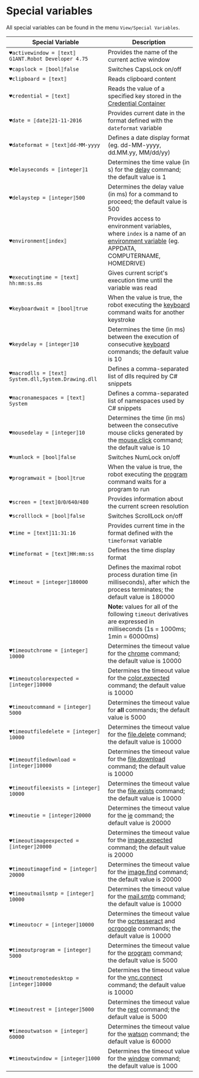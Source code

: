 # Special variables

All special variables can be found in the menu `View/Special Variables`.

| Special Variable | Description |
| ---------------- | ----------- |
| `♥activewindow = ⟦text⟧G1ANT.Robot Developer 4.75`  | Provides the name of the current active window |
| `♥capslock = ⟦bool⟧false` | Switches CapsLock on/off |
| `♥clipboard = ⟦text⟧` | Reads clipboard content |
| `♥credential = ⟦text⟧` | Reads the value of a specified key stored in the [Credential Container](../../g1ant.robot-window/auxiliary-windows/credential-container.md) |
| `♥date = ⟦date⟧21-11-2016` | Provides current date in the format defined with the `dateformat` variable |
| `♥dateformat = ⟦text⟧dd-MM-yyyy` | Defines a date display format (eg. dd-MM-yyyy, dd.MM.yy, MM\/dd\/yy) |
| `♥delayseconds = ⟦integer⟧1` | Determines the time value (in s) for the [delay](../commands/delay.md) command; the default value is 1 |
| `♥delaystep = ⟦integer⟧500` | Determines the delay value (in ms) for a command to proceed; the default value is 500 |
| `♥environment⟦index⟧` | Provides access to environment variables, where `index` is a name of an [environment variable](environment.md) (eg. APPDATA, COMPUTERNAME, HOMEDRIVE) |
| `♥executingtime = ⟦text⟧hh:mm:ss.ms` | Gives current script's execution time until the variable was read |
| `♥keyboardwait = ⟦bool⟧true` | When the value is true, the robot executing the [keyboard](../commands/keyboard.md) command waits for another keystroke |
| `♥keydelay = ⟦integer⟧10` | Determines the time (in ms) between the execution of consecutive [keyboard](../commands/keyboard.md) commands; the default value is 10 |
| `♥macrodlls = ⟦text⟧System.dll,System.Drawing.dll` | Defines a comma-separated list of dlls required by C# snippets |
| `♥macronamespaces = ⟦text⟧System` | Defines a comma-separated list of namespaces used by C# snippets |
| `♥mousedelay = ⟦integer⟧10` | Determines the time (in ms) between the consecutive mouse clicks generated by the [mouse.click](../commands/mouse.click.md) command; the default value is 10 |
| `♥numlock = ⟦bool⟧false` | Switches NumLock on/off |
| `♥programwait = ⟦bool⟧true` | When the value is true, the robot executing the [program](../commands/program.md) command waits for a program to run |
| `♥screen = ⟦text⟧0⫽0⫽640⫽480` | Provides information about the current screen resolution |
| `♥scrolllock = ⟦bool⟧false` | Switches ScrollLock on/off |
| `♥time = ⟦text⟧11:31:16` | Provides current time in the format defined with the `timeformat` variable |
| `♥timeformat = ⟦text⟧HH:mm:ss` | Defines the time display format |
| `♥timeout = ⟦integer⟧180000` | Defines the maximal robot process duration time (in milliseconds), after which the process terminates; the default value is 180000 |
||**Note:** values for all of the following `timeout` derivatives are expressed in milliseconds (1s = 1000ms; 1min = 60000ms) |
| `♥timeoutchrome = ⟦integer⟧10000` | Determines the timeout value for the [chrome](../commands/chrome.md) command; the default value is 10000 |
| `♥timeoutcolorexpected = ⟦integer⟧10000` | Determines the timeout value for the [color.expected](../commands/color.expected.md) command; the default value is 10000 |
| `♥timeoutcommand = ⟦integer⟧5000` | Determines the timeout value for **all** commands; the default value is 5000 |
| `♥timeoutfiledelete = ⟦integer⟧10000` | Determines the timeout value for the [file.delete](../commands/file.delete.md) command; the default value is 10000 |
| `♥timeoutfiledownload = ⟦integer⟧10000` | Determines the timeout value for the [file.download](../commands/file.download.md) command; the default value is 10000 |
| `♥timeoutfileexists = ⟦integer⟧10000` | Determines the timeout value for the [file.exists](../commands/file.exists.md) command; the default value is 10000 |
| `♥timeoutie = ⟦integer⟧20000` | Determines the timeout value for the [ie](../commands/ie.md) command; the default value is 20000 |
| `♥timeoutimageexpected = ⟦integer⟧20000` | Determines the timeout value for the [image.expected](../commands/image.expected.md) command; the default value is 20000 |
| `♥timeoutimagefind = ⟦integer⟧20000` | Determines the timeout value for the [image.find](../commands/image.find.md) command; the default value is 20000 |
| `♥timeoutmailsmtp = ⟦integer⟧10000` | Determines the timeout value for the [mail.smtp](../commands/mail.smtp.md) command; the default value is 10000 |
| `♥timeoutocr = ⟦integer⟧10000` | Determines the timeout value for the [ocrtesseract](../commands/ocrtesseract.md) and [ocrgoogle](../commands/ocrgoogle.md) commands; the default value is 10000 |
| `♥timeoutprogram = ⟦integer⟧5000` | Determines the timeout value for the [program](../commands/program.md) command; the default value is 5000 |
| `♥timeoutremotedesktop = ⟦integer⟧10000` | Determines the timeout value for the [vnc.connect](../commands/vnc.connect.md) command; the default value is 10000 |
| `♥timeoutrest = ⟦integer⟧5000` | Determines the timeout value for the [rest](../commands/rest.md) command; the default value is 5000 |
| `♥timeoutwatson = ⟦integer⟧60000` | Determines the timeout value for the [watson](../commands/watson.md) command; the default value is 60000 |
| `♥timeoutwindow = ⟦integer⟧1000` | Determines the timeout value for the [window](../commands/window.md) command; the default value is 1000 |
